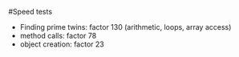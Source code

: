 #Speed tests

  * Finding prime twins: factor 130 (arithmetic, loops, array access)
  * method calls: factor 78
  * object creation: factor 23
